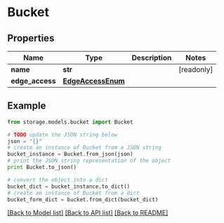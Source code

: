 # Bucket


## Properties

Name | Type | Description | Notes
------------ | ------------- | ------------- | -------------
**name** | **str** |  | [readonly] 
**edge_access** | [**EdgeAccessEnum**](EdgeAccessEnum.md) |  | 

## Example

```python
from storage.models.bucket import Bucket

# TODO update the JSON string below
json = "{}"
# create an instance of Bucket from a JSON string
bucket_instance = Bucket.from_json(json)
# print the JSON string representation of the object
print Bucket.to_json()

# convert the object into a dict
bucket_dict = bucket_instance.to_dict()
# create an instance of Bucket from a dict
bucket_form_dict = bucket.from_dict(bucket_dict)
```
[[Back to Model list]](../README.md#documentation-for-models) [[Back to API list]](../README.md#documentation-for-api-endpoints) [[Back to README]](../README.md)



